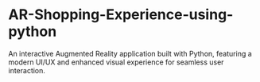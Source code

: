 # AR-Shopping-Experience-using-python
An interactive Augmented Reality application built with Python, featuring a modern UI/UX and enhanced visual experience for seamless user interaction.
